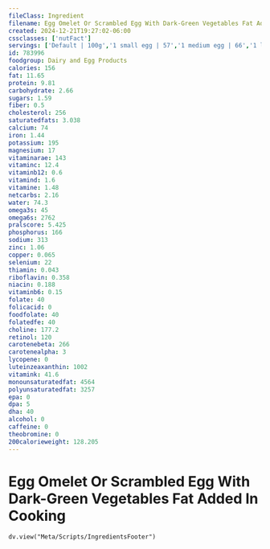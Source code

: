 ```yaml
---
fileClass: Ingredient
filename: Egg Omelet Or Scrambled Egg With Dark-Green Vegetables Fat Added In Cooking
created: 2024-12-21T19:27:02-06:00
cssclasses: ['nutFact']
servings: ['Default | 100g','1 small egg | 57','1 medium egg | 66','1 large egg | 75','1 extra large egg | 84','1 jumbo egg | 94','1 egg, ns as to size | 75','1 cup | 201']
id: 783996
foodgroup: Dairy and Egg Products 
calories: 156
fat: 11.65
protein: 9.81
carbohydrate: 2.66
sugars: 1.59
fiber: 0.5
cholesterol: 256
saturatedfats: 3.038
calcium: 74
iron: 1.44
potassium: 195
magnesium: 17
vitaminarae: 143
vitaminc: 12.4
vitaminb12: 0.6
vitamind: 1.6
vitamine: 1.48
netcarbs: 2.16
water: 74.3
omega3s: 45
omega6s: 2762
pralscore: 5.425
phosphorus: 166
sodium: 313
zinc: 1.06
copper: 0.065
selenium: 22
thiamin: 0.043
riboflavin: 0.358
niacin: 0.188
vitaminb6: 0.15
folate: 40
folicacid: 0
foodfolate: 40
folatedfe: 40
choline: 177.2
retinol: 120
carotenebeta: 266
carotenealpha: 3
lycopene: 0
luteinzeaxanthin: 1002
vitamink: 41.6
monounsaturatedfat: 4564
polyunsaturatedfat: 3257
epa: 0
dpa: 5
dha: 40
alcohol: 0
caffeine: 0
theobromine: 0
200calorieweight: 128.205
---
```


# Egg Omelet Or Scrambled Egg With Dark-Green Vegetables Fat Added In Cooking

```dataviewjs
dv.view("Meta/Scripts/IngredientsFooter")
```